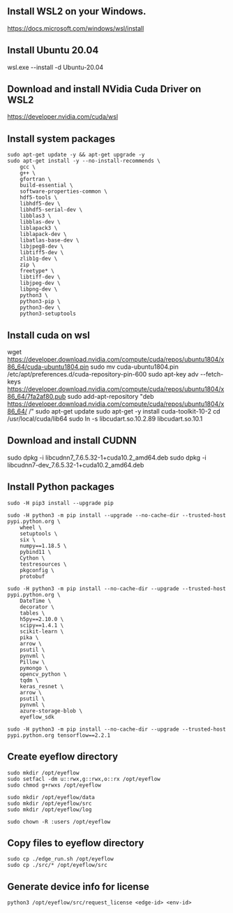 ## Install WSL2 on your Windows.
https://docs.microsoft.com/windows/wsl/install

## Install Ubuntu 20.04
wsl.exe --install -d Ubuntu-20.04

## Download and install NVidia Cuda Driver on WSL2
https://developer.nvidia.com/cuda/wsl

## Install system packages
```
sudo apt-get update -y && apt-get upgrade -y
sudo apt-get install -y --no-install-recommends \
    gcc \
    g++ \
    gfortran \
    build-essential \
    software-properties-common \
    hdf5-tools \
    libhdf5-dev \
    libhdf5-serial-dev \
    libblas3 \
    libblas-dev \
    liblapack3 \
    liblapack-dev \
    libatlas-base-dev \
    libjpeg8-dev \
    libtiff5-dev \
    zlib1g-dev \
    zip \
    freetype* \
    libtiff-dev \
    libjpeg-dev \
    libpng-dev \
    python3 \
    python3-pip \
    python3-dev \
    python3-setuptools
```

## Install cuda on wsl
wget https://developer.download.nvidia.com/compute/cuda/repos/ubuntu1804/x86_64/cuda-ubuntu1804.pin
sudo mv cuda-ubuntu1804.pin /etc/apt/preferences.d/cuda-repository-pin-600
sudo apt-key adv --fetch-keys https://developer.download.nvidia.com/compute/cuda/repos/ubuntu1804/x86_64/7fa2af80.pub
sudo add-apt-repository "deb https://developer.download.nvidia.com/compute/cuda/repos/ubuntu1804/x86_64/ /"
sudo apt-get update
sudo apt-get -y install cuda-toolkit-10-2
cd /usr/local/cuda/lib64
sudo ln -s libcudart.so.10.2.89 libcudart.so.10.1

## Download and install CUDNN
sudo dpkg -i libcudnn7_7.6.5.32-1+cuda10.2_amd64.deb
sudo dpkg -i libcudnn7-dev_7.6.5.32-1+cuda10.2_amd64.deb


## Install Python packages
```
sudo -H pip3 install --upgrade pip

sudo -H python3 -m pip install --upgrade --no-cache-dir --trusted-host pypi.python.org \
    wheel \
    setuptools \
    six \
    numpy==1.18.5 \
    pybind11 \
    Cython \
    testresources \
    pkgconfig \
    protobuf

sudo -H python3 -m pip install --no-cache-dir --upgrade --trusted-host pypi.python.org \
    DateTime \
    decorator \
    tables \
    h5py==2.10.0 \
    scipy==1.4.1 \
    scikit-learn \
    pika \
    arrow \
    psutil \
    pynvml \
    Pillow \
    pymongo \
    opencv_python \
    tqdm \
    keras_resnet \
    arrow \
    psutil \
    pynvml \
    azure-storage-blob \
    eyeflow_sdk

sudo -H python3 -m pip install --no-cache-dir --upgrade --trusted-host pypi.python.org tensorflow==2.2.1
```

## Create eyeflow directory
```
sudo mkdir /opt/eyeflow
sudo setfacl -dm u::rwx,g::rwx,o::rx /opt/eyeflow
sudo chmod g+rwxs /opt/eyeflow

sudo mkdir /opt/eyeflow/data
sudo mkdir /opt/eyeflow/src
sudo mkdir /opt/eyeflow/log

sudo chown -R :users /opt/eyeflow
```

## Copy files to eyeflow directory
```
sudo cp ./edge_run.sh /opt/eyeflow
sudo cp ./src/* /opt/eyeflow/src
```

## Generate device info for license
```
python3 /opt/eyeflow/src/request_license <edge-id> <env-id>
```
